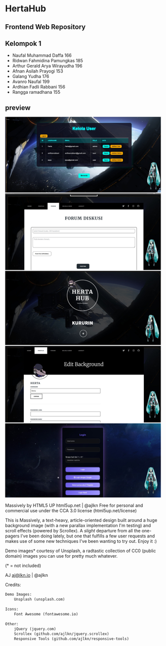 # HertaHub 
## Frontend Web Repository

## Kelompok 1
- Naufal Muhammad Daffa 166
- Ridwan Fahmidina Pamungkas 185
- Arthur Gerald Arya Wirayudha 196
- Afnan Asilah Prayogi 153
- Galang Yudha 176
- Avanro Naufal 199
- Ardhian Fadli Rabbani 156
- Rangga ramadhana 155

## preview
![preview](/images/WhatsApp%20Image%202025-07-03%20at%2009.29.29.jpeg)
![preview](/images/WhatsApp%20Image%202025-07-03%20at%2009.29.30%20(1).jpeg)
![preview](/images/WhatsApp%20Image%202025-07-03%20at%2009.29.30%20(2).jpeg)
![preview](/images/WhatsApp%20Image%202025-07-03%20at%2009.29.30.jpeg)
![preview](/images/WhatsApp%20Image%202025-07-03%20at%2009.29.31.jpeg)

Massively by HTML5 UP
html5up.net | @ajlkn
Free for personal and commercial use under the CCA 3.0 license (html5up.net/license)


This is Massively, a text-heavy, article-oriented design built around a huge background
image (with a new parallax implementation I'm testing) and scroll effects (powered by
Scrollex). A *slight* departure from all the one-pagers I've been doing lately, but one
that fulfills a few user requests and makes use of some new techniques I've been wanting
to try out. Enjoy it :)

Demo images* courtesy of Unsplash, a radtastic collection of CC0 (public domain) images
you can use for pretty much whatever.

(* = not included)

AJ
aj@lkn.io | @ajlkn


Credits:

	Demo Images:
		Unsplash (unsplash.com)

	Icons:
		Font Awesome (fontawesome.io)

	Other:
		jQuery (jquery.com)
		Scrollex (github.com/ajlkn/jquery.scrollex)
		Responsive Tools (github.com/ajlkn/responsive-tools)